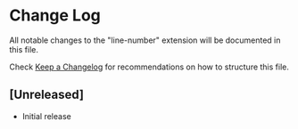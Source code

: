 # Change Log
All notable changes to the "line-number" extension will be documented in this file.

Check [Keep a Changelog](http://keepachangelog.com/) for recommendations on how to structure this file.

## [Unreleased]
- Initial release